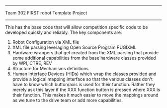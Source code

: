 *************************************************************************************************************
   Team 302 FIRST robot Template Project
*************************************************************************************************************

This has the base code that will allow competition specific code to be developed quickly and reliably.  The 
key components are:
1) Robot Configuration via XML file
2) XML file parsing leveraging Open Source Program PUGIXML
3) Hardware wrappers that get created from the XML parsing that provide some additional capabilities from the 
   base hardware classes provided by WPI, CTRE, REV
4) Structure for Mechanisms definitions
5) Human Interface Devices (HIDs) which wrap the classes provided and provide a logical mapping interface
   so that the various classes don't have to know which button/axis is used for their function.  Rather they
   merely ask this layer if the XXX function button is pressed where XXX is their function.  This makes it 
   much easier to move the mappings around as we tune to the drive team or add more capabilities.
